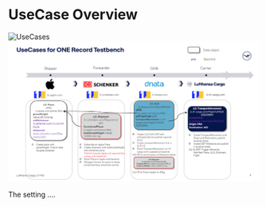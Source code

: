 # UseCase Overview
![UseCases](https://github.com/DrPhilippBillion/ONE-Record-Testbench/tree/main/EmbeddedIllustrations/usecases.png)
![UseCases](/EmbeddedIllustrations/UseCases.png)

The setting ....

